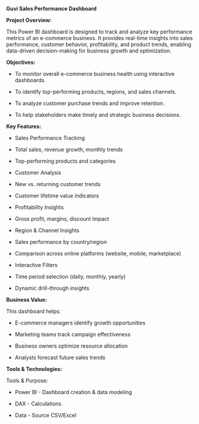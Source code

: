 **Guvi Sales Performance Dashboard**

**Project Overview:**

This Power BI dashboard is designed to track and analyze key performance metrics of an e-commerce business.
It provides real-time insights into sales performance, customer behavior, profitability, and product trends, enabling data-driven decision-making for business growth and optimization.

**Objectives:**

- To monitor overall e-commerce business health using interactive dashboards.

- To identify top-performing products, regions, and sales channels.

- To analyze customer purchase trends and improve retention.

- To help stakeholders make timely and strategic business decisions.

**Key Features:**

- Sales Performance Tracking

* Total sales, revenue growth, monthly trends

* Top-performing products and categories

- Customer Analysis

* New vs. returning customer trends

* Customer lifetime value indicators

- Profitability Insights

* Gross profit, margins, discount impact

- Region & Channel Insights

* Sales performance by country/region

* Comparison across online platforms (website, mobile, marketplace)

- Interactive Filters

* Time period selection (daily, monthly, yearly)

* Dynamic drill-through insights

**Business Value:**

This dashboard helps:

* E-commerce managers identify growth opportunities

* Marketing teams track campaign effectiveness

* Business owners optimize resource allocation

* Analysts forecast future sales trends

**Tools & Technologies:**

Tools & Purpose:

* Power BI - Dashboard creation & data modeling
  
* DAX	- Calculations 
  
* Data - Source	CSV/Excel
